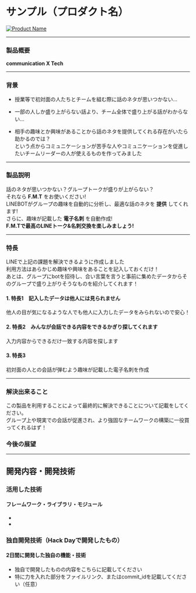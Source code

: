 # サンプル（プロダクト名）

[![Product Name](image.png)](https://www.youtube.com/watch?v=G5rULR53uMk)  

---

### 製品概要
__communication X Tech__

---
### 背景
* 授業等で初対面の人たちとチームを組む際に話のネタが思いつかない...  
+ 一部の人しか盛り上がらない話より、チーム全体で盛り上がる話がわからない...  
- 相手の趣味とか興味があることから話のネタを提供してくれる存在がいたら助かるのでは？  
 という点からコミュニケーションが苦手な人やコミュニケーションを促進したいチームリーダーの人が使えるものを作ってみました
---

### 製品説明
話のネタが思いつかない？グループトークが盛りが上がらない？  
それなら __F.M.T__ をお使いください!  
LINEBOTがグループの趣味を自動的に分析し、最適な話のネタを __提供__ してくれます!  
さらに、趣味が記載した __電子名刺__ を自動作成!  
__F.M.Tで最高のLINEトーク&名刺交換を楽しみましょう!__  

---

### 特長
LINEで上記の課題を解決できるように作成しました    
利用方法はあらかじめ趣味や興味をあることを記入しておくだけ！    
あとは、グループにbotを招待し、合い言葉を言うと事前に集めたデータからそのグループで盛り上がりそうなものを紹介してくれます！  

#### 1. 特長1　記入したデータは他人には見られません
他人の目が気になるような人でも他人に入力したデータをみられないので安心！
#### 2. 特長2　みんなが会話できる内容をできるかぎり探してくれます
入力内容からできるだけ一致する内容を探します
#### 3. 特長3
初対面の人との会話が弾むよう趣味が記載した電子名刺を作成 

---

### 解決出来ること
この製品を利用することによって最終的に解決できることについて記載をしてください。  
グループ上や現実での会話が促進され、より強固なチームワークの構築に一役買ってくれるはず！  

### 今後の展望

---

## 開発内容・開発技術
### 活用した技術

#### フレームワーク・ライブラリ・モジュール
* 
* 

### 独自開発技術（Hack Dayで開発したもの）
#### 2日間に開発した独自の機能・技術
* 独自で開発したものの内容をこちらに記載してください
* 特に力を入れた部分をファイルリンク、またはcommit_idを記載してください（任意）
